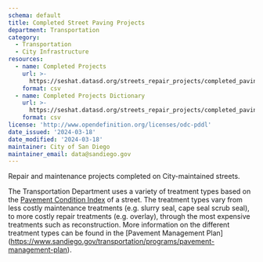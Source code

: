 ```yaml
---
schema: default
title: Completed Street Paving Projects
department: Transportation
category:
  - Transportation
  - City Infrastructure
resources:
  - name: Completed Projects
    url: >-
      https://seshat.datasd.org/streets_repair_projects/completed_paving_datasd.csv
    format: csv
  - name: Completed Projects Dictionary
    url: >-
      https://seshat.datasd.org/streets_repair_projects/completed_paving_dictionary_datasd.csv
    format: csv
license: 'http://www.opendefinition.org/licenses/odc-pddl'
date_issued: '2024-03-18'
date_modified: '2024-03-18'
maintainer: City of San Diego
maintainer_email: data@sandiego.gov
---
```

Repair and maintenance projects completed on City-maintained streets.
<!--more-->
The Transportation Department uses a variety of treatment types based on the [Pavement Condition Index](/datasets/streets-overall-condition-index/) of a street. The treatment types vary from less costly maintenance treatments (e.g. slurry seal, cape seal scrub seal), to more costly repair treatments (e.g. overlay), through the most expensive treatments such as reconstruction. More information on the different treatment types can be found in the [Pavement Management Plan] (https://www.sandiego.gov/transportation/programs/pavement-management-plan).

